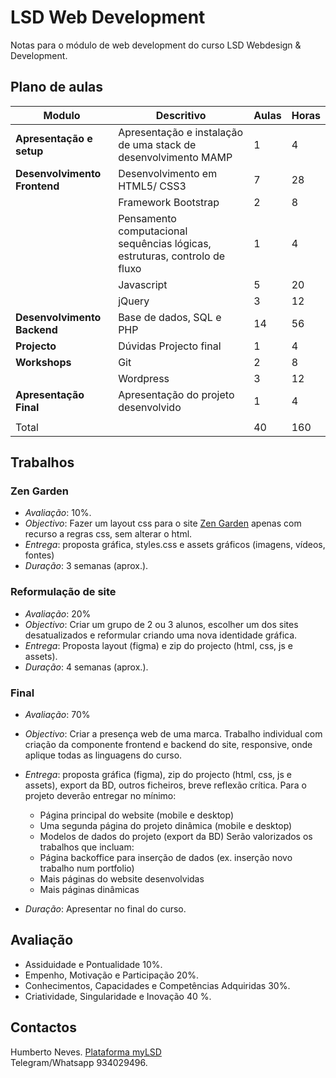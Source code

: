 # LSD Web Development

Notas para o módulo de web development do curso LSD Webdesign & Development.

## Plano de aulas


|**Modulo**|**Descritivo**|**Aulas**|**Horas**|
|---|---|---|---|
|**Apresentação e setup**|Apresentação e instalação de uma stack de desenvolvimento MAMP|1|4|
|**Desenvolvimento Frontend**|Desenvolvimento em HTML5/ CSS3|7|28|
||Framework Bootstrap|2|8
||Pensamento computacional sequências lógicas, estruturas, controlo de fluxo|1|4|
||Javascript |5|20|
||jQuery|3|12|
|**Desenvolvimento Backend**|Base de dados, SQL e PHP|14|56|
|**Projecto**|Dúvidas Projecto final|1|4|
|**Workshops**| Git |2|8|
|| Wordpress |3|12|
|**Apresentação Final**|Apresentação do projeto desenvolvido|1|4|
|||||
|Total||40|160|

## Trabalhos

### Zen Garden

- _Avaliação_: 10%.
- _Objectivo_: Fazer um layout css para o site [Zen Garden](https://www.csszengarden.com/) apenas com recurso a regras css, sem alterar o html.
- _Entrega_: proposta gráfica, styles.css e assets gráficos (imagens, vídeos, fontes)
- _Duração_: 3 semanas (aprox.).
### Reformulação de site

* _Avaliação_: 20%
* _Objectivo_: Criar um grupo de 2 ou 3 alunos, escolher um dos sites desatualizados e reformular criando uma nova identidade gráfica.
* _Entrega_: Proposta layout (figma) e zip do projecto (html, css, js e assets).
* _Duração_: 4 semanas (aprox.).
### Final

* _Avaliação_: 70%
* _Objectivo_: Criar a presença web de uma marca. Trabalho individual com criação da componente frontend e backend do site, responsive, onde aplique todas as linguagens do curso.
* _Entrega_: proposta gráfica (figma), zip do projecto (html, css, js e assets), export da BD, outros ficheiros, breve reflexão crítica. 
	Para o projeto deverão entregar no mínimo:
	* Página principal do website (mobile e desktop)
	* Uma segunda página do projeto dinâmica (mobile e desktop)
	- Modelos de dados do projeto (export da BD)
	Serão valorizados os trabalhos que incluam:
	- Página backoffice para inserção de dados (ex. inserção novo trabalho num portfolio)
	- Mais páginas do website desenvolvidas
	- Mais páginas dinâmicas
	
* _Duração_: Apresentar no final do curso.

## Avaliação

- Assiduidade e Pontualidade 10%. 
- Empenho, Motivação e Participação 20%. 
- Conhecimentos, Capacidades e Competências Adquiridas 30%. 
- Criatividade, Singularidade e Inovação 40 %. 

## Contactos
Humberto Neves. 
[Plataforma myLSD](https://my.lsd.pt)      
Telegram/Whatsapp 934029496. 
